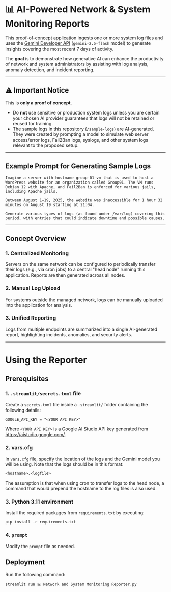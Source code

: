 # 📊 AI-Powered Network & System Monitoring Reports  

This proof-of-concept application ingests one or more system log files and uses the [Gemini Developer API](https://ai.google.dev/) (`gemini-2.5-flash` model) to generate insights covering the most recent 7 days of activity.  

The **goal** is to demonstrate how generative AI can enhance the productivity of network and system administrators by assisting with log analysis, anomaly detection, and incident reporting.  

---

## ⚠ Important Notice  
This is **only a proof of concept**.  

- Do **not** use sensitive or production system logs unless you are certain your chosen AI provider guarantees that logs will not be retained or reused for training.  
- The sample logs in this repository (`/sample-logs`) are AI-generated. They were created by prompting a model to simulate web server access/error logs, Fail2Ban logs, syslogs, and other system logs relevant to the proposed setup.  

---

## Example Prompt for Generating Sample Logs
```
Imagine a server with hostname group-01-vm that is used to host a WordPress website for an organization called Group01. The VM runs Debian 12 with Apache, and Fail2Ban is enforced for various jails, including Apache jails.

Between August 1–19, 2025, the website was inaccessible for 1 hour 32 minutes on August 19 starting at 21:04.

Generate various types of logs (as found under /var/log) covering this period, with entries that could indicate downtime and possible causes.
```

---

## Concept Overview
### 1. Centralized Monitoring
Servers on the same network can be configured to periodically transfer their logs (e.g., via cron jobs) to a central "head node" running this application. Reports are then generated across all nodes.

### 2. Manual Log Upload

For systems outside the managed network, logs can be manually uploaded into the application for analysis.

### 3. Unified Reporting

Logs from multiple endpoints are summarized into a single AI-generated report, highlighting incidents, anomalies, and security alerts.

---

# Using the Reporter
## Prerequisites
### 1. `.streamlit/secrets.toml` file
Create a `secrets.toml` file inside a `.streamlit/` folder containing the following details:
```
GOOGLE_API_KEY = "<YOUR API KEY>"
```

Where `<YOUR API KEY>` is a Google AI Studio API key generated from https://aistudio.google.com/. 


### 2. vars.cfg
In `vars.cfg` file, specify the location of the logs and the Gemini model you will be using. Note that the logs should be in this format:

`<hostname>.<logfile>`

The assumption is that when using cron to transfer logs to the head node, a command that would prepend the hostname to the log files is also used.

### 3. Python 3.11 environment
Install the required packages from `requirements.txt` by executing:

```
pip install -r requirements.txt
```

### 4. `prompt`
Modify the `prompt` file as needed.

## Deployment
Run the following command:

```
streamlit run 📊 Network and System Monitoring Reporter.py
```

